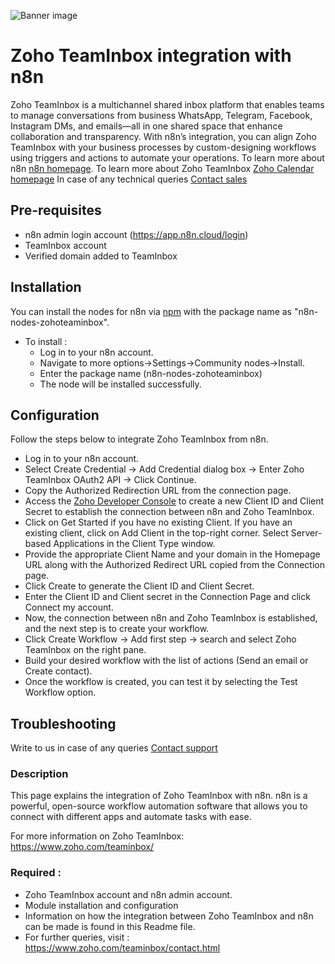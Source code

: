 ![Banner image](https://user-images.githubusercontent.com/10284570/173569848-c624317f-42b1-45a6-ab09-f0ea3c247648.png)
# Zoho TeamInbox integration with n8n
Zoho TeamInbox is a multichannel shared inbox platform that enables teams to manage conversations from business WhatsApp, Telegram, Facebook, Instagram DMs, and emails—all in one shared space that enhance collaboration and transparency.
With n8n’s integration, you can align Zoho TeamInbox with your business processes by custom-designing workflows using triggers and actions to automate your operations.
To learn more about n8n
[n8n homepage](https://n8n.io/).
To learn more about Zoho TeamInbox
[Zoho Calendar homepage]( https://www.zoho.com/teaminbox/ )
In case of any technical queries 
[Contact sales]( https://www.zoho.com/teaminbox/contact.html )
## Pre-requisites
- n8n admin login account (https://app.n8n.cloud/login)
- TeamInbox account
- Verified domain added to TeamInbox
## Installation 
You can install the nodes for n8n via [npm]( https://www.npmjs.com/ ) with the package name as "n8n-nodes-zohoteaminbox".
- To install :
  - Log in to your n8n account.
  - Navigate to more options->Settings->Community nodes->Install.
  - Enter the package name (n8n-nodes-zohoteaminbox)
  - The node will be installed successfully.

## Configuration 
Follow the steps below to integrate Zoho TeamInbox from n8n.
- Log in to your n8n account.
- Select Create Credential -> Add Credential dialog box -> Enter Zoho TeamInbox OAuth2 API -> Click Continue.
- Copy the Authorized Redirection URL from the connection page.
- Access the [Zoho Developer Console](https://api-console.zoho.com/) to create a new Client ID and Client Secret to establish the connection between n8n and Zoho TeamInbox.
- Click on Get Started if you have no existing Client. If you have an existing client, click on Add Client in the top-right corner. Select Server-based Applications in the Client Type window.
- Provide the appropriate Client Name and your domain in the Homepage URL along with the Authorized Redirect URL copied from the Connection page.
- Click Create to generate the Client ID and Client Secret.
- Enter the Client ID and Client secret in the Connection Page and click Connect my account.
- Now, the connection between n8n and Zoho TeamInbox is established, and the next step is to create your workflow.
- Click Create Workflow -> Add first step -> search and select Zoho TeamInbox on the right pane.
- Build your desired workflow with the list of actions (Send an email or Create contact).
- Once the workflow is created, you can test it by selecting the Test Workflow option.
## Troubleshooting 
Write to us in case of any queries
[Contact support]( support@zohoteaminbox.com )

### Description
This page explains the integration of Zoho TeamInbox with n8n. n8n is a powerful, open-source workflow automation software that allows you to connect with different apps and automate tasks with ease.

For more information on Zoho TeamInbox: https://www.zoho.com/teaminbox/
  
### Required :
- Zoho TeamInbox account and n8n admin account.
- Module installation and configuration
- Information on how the integration between Zoho TeamInbox and n8n can be made is found in this Readme file.
- For further queries, visit :  https://www.zoho.com/teaminbox/contact.html  


